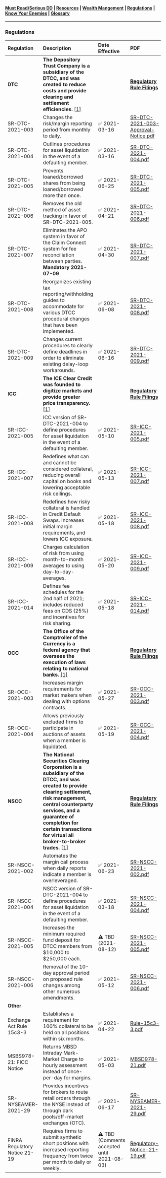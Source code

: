 #### [Must Read/Serious DD](index.md) | [Resources](resources.md) | [Wealth Mangement](wealth-management.md) | [Regulations](regulations.md) |  [Know Your Enemies](know-your-enemies.md) | [Glossary](glossary.md) 


---

### Regulations

|Regulation|Description|Date Effective|PDF|
|:-|:-|:-|:-|
|**DTC**|**The Depository Trust Company is a subsidiary of the DTCC, and was created to reduce costs and provide clearing and settlement efficiencies.** [\[1\]](https://www.dtcc.com/about/businesses-and-subsidiaries/dtc)||[**Regulatory Rule Filings**](https://www.dtcc.com/legal/sec-rule-filings?subsidiary=DTC&pgs=1)|
|SR-DTC-2021-003|Changes the risk/margin reporting period from monthly to daily.|✅ 2021-03-16|[SR-DTC-2021-003-Approval-Notice.pdf](https://github.com/verymeticulous/wikAPEdia/files/6784840/SR-DTC-2021-003-Approval-Notice.pdf)|
|SR-DTC-2021-004|Outlines procedures for asset liquidation in the event of a defaulting member.|✅ 2021-03-16|[SR-DTC-2021-004.pdf](https://github.com/verymeticulous/wikAPEdia/files/6784834/SR-DTC-2021-004.pdf)|
|SR-DTC-2021-005|Prevents loaned/borrowed shares from being loaned/borrowed more than once.|✅ 2021-06-25|[SR-DTC-2021-005.pdf](https://github.com/verymeticulous/wikAPEdia/files/6784788/SR-DTC-2021-005.pdf)|
|SR-DTC-2021-006|Removes the old method of asset tracking in favor of SR-DTC-2021-005.|✅ 2021-04-21|[SR-DTC-2021-006.pdf](https://github.com/verymeticulous/wikAPEdia/files/6784830/SR-DTC-2021-006.pdf)|
|SR-DTC-2021-007|Eliminates the APO system in favor of the Claim Connect system for fee reconciliation between parties. **Mandatory 2021-07-09**|✅ 2021-04-30|[SR-DTC-2021-007.pdf](https://github.com/verymeticulous/wikAPEdia/files/6784828/SR-DTC-2021-007.pdf)|
|SR-DTC-2021-008|Reorganizes existing tax reporting/withholding guides to accommodate for various DTCC procedural changes that have been implemented.|✅ 2021-06-08|[SR-DTC-2021-008.pdf](https://github.com/verymeticulous/wikAPEdia/files/6784823/SR-DTC-2021-008.pdf)|
|SR-DTC-2021-009|Changes current procedures to clearly define deadlines in order to eliminate existing delay-loop workarounds.|✅ 2021-06-16|[SR-DTC-2021-009.pdf](https://github.com/verymeticulous/wikAPEdia/files/6784808/SR-DTC-2021-009.pdf)|
|**ICC**|**The ICE Clear Credit was founded to digitize markets and provide greater price transparency.** [\[1\]](https://www.theice.com/about)||[**Regulatory Rule Filings**](https://www.sec.gov/rules/sro/icc.shtml)|
|SR-ICC-2021-005|ICC version of SR-DTC-2021-004 to define procedures for asset liquidation in the event of a defaulting member.|✅ 2021-05-10|[SR-ICC-2021-005.pdf](https://github.com/verymeticulous/wikAPEdia/files/6784935/SR-ICC-2021-005.pdf)|
|SR-ICC-2021-007|Redefines what can and cannot be considered collateral, reducing overall capital on books and lowering acceptable risk ceilings.|✅ 2021-05-13|[SR-ICC-2021-007.pdf](https://github.com/verymeticulous/wikAPEdia/files/6784931/SR-ICC-2021-007.pdf)|
|SR-ICC-2021-008|Redefines how risky collateral is handled in Credit Default Swaps. Increases initial margin requirements, and lowers ICC exposure.|✅ 2021-05-18|[SR-ICC-2021-008.pdf](https://github.com/verymeticulous/wikAPEdia/files/6784924/SR-ICC-2021-008.pdf)|
|SR-ICC-2021-009|Charges calculation of risk from using month-to-month averages to using day-to-day-averages.|✅ 2021-05-20|[SR-ICC-2021-009.pdf](https://github.com/verymeticulous/wikAPEdia/files/6784922/SR-ICC-2021-009.pdf)|
|SR-ICC-2021-014|Defines fee schedules for the 2nd half of 2021; includes reduced fees on CDS (25%) and incentives for risk sharing.|✅ 2021-05-18|[SR-ICC-2021-014.pdf](https://github.com/verymeticulous/wikAPEdia/files/6784919/SR-ICC-2021-014.pdf)|
|**OCC**|**The Office of the Comptroller of the Currency is a federal agency that oversees the execution of laws relating to national banks.** [\[1\]](https://www.investopedia.com/terms/o/office-comptroller-currency-occ.asp#:~:text=The%20Office%20of%20the%20Comptroller%20of%20the%20Currency%20(OCC)%20is,laws%20relating%20to%20national%20banks.)||[**Regulatory Rule Filings**](https://www.sec.gov/rules/sro/occ.htm)|
|SR-OCC-2021-003|Increases margin requirements for market makers when dealing with options contracts.|✅ 2021-05-27|[SR-OCC-2021-003.pdf](https://github.com/verymeticulous/wikAPEdia/files/6784888/SR-OCC-2021-003.pdf)|
|SR-OCC-2021-004|Allows previously excluded firms to participate in auctions of assets when a member is liquidated.|✅ 2021-05-19|[SR-OCC-2021-004.pdf](https://github.com/verymeticulous/wikAPEdia/files/6784904/SR-OCC-2021-004.pdf)|
|**NSCC**|**The National Securities Clearing Corporation is a subsidiary of the DTCC, and was created to provide clearing settlement, risk management, central counterparty services, and a guarantee of completion for certain transactions for virtual all broker-to-broker trades.** [\[1\]](https://www.dtcc.com/about/businesses-and-subsidiaries/nscc)||[**Regulatory Rule Filings**](https://www.dtcc.com/legal/sec-rule-filings?subsidiary=NSCC&pgs=1)|
|SR-NSCC-2021-002|Automates the margin call process when daily reports indicate a member is overleveraged.|✅ 2021-06-23|[SR-NSCC-2021-002.pdf](https://github.com/verymeticulous/wikAPEdia/files/6784875/SR-NSCC-2021-002.pdf)|
|SR-NSCC-2021-004|NSCC version of SR-DTC-2021-004 to define procedures for asset liquidation in the event of a defaulting member.|✅ 2021-03-18|[SR-NSCC-2021-004.pdf](https://github.com/verymeticulous/wikAPEdia/files/6784872/SR-NSCC-2021-004.pdf)|
|SR-NSCC-2021-005|Increases the minimum required fund deposit for DTCC members from $10,000 to $250,000 each.|⚠️ TBD (2021-08-12)|[SR-NSCC-2021-005.pdf](https://github.com/verymeticulous/wikAPEdia/files/6784869/SR-NSCC-2021-005.pdf)|
|SR-NSCC-2021-006|Removal of the 10-day approval period on proposed rule changes among other numerous amendments.|✅ 2021-05-12|[SR-NSCC-2021-006.pdf](https://github.com/verymeticulous/wikAPEdia/files/6784867/SR-NSCC-2021-006.pdf)|
|**Other**||||
|Exchange Act Rule 15c3-3|Establishes a requirement for 100% collateral to be held on all positions within six months.|✅ 2021-04-22|[Rule-15c3-3.pdf](https://github.com/verymeticulous/wikAPEdia/files/6784958/Rule-15c3-3.pdf)|
|MSBS978-21: FICC Notice|Returns MBSD Intraday Mark-Market Charge to hourly assessment instead of once-per-day for margins.|✅ 2021-05-03|[MBSD978-21.pdf](https://github.com/verymeticulous/wikAPEdia/files/6784986/MBSD978-21.pdf)|
|SR-NYSEAMER-2021-29|Provides incentives for brokers to route retail orders through the NYSE instead of through dark pools/off-market exchanges (OTC).|✅ 2021-06-17|[SR-NYSEAMER-2021-29.pdf](https://github.com/verymeticulous/wikAPEdia/files/6784991/SR-NYSEAMER-2021-29.pdf)|
|FINRA Regulatory Notice 21-19|Requires firms to submit synthetic short positions with increased reporting frequency from twice per month to daily or weekly.|⚠️ TBD (Comments accepted until 2021-08-03)|[Regulatory-Notice-21-19.pdf](https://github.com/verymeticulous/wikAPEdia/files/6784777/Regulatory-Notice-21-19.pdf)|
